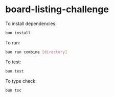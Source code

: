 # board-listing-challenge

To install dependencies:

```bash
bun install
```

To run:

```bash
bun run combine [directory]
```

To test:

```bash
bun test
```

To type check:

```bash
bun tsc
```

